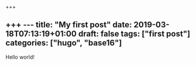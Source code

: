 +++

+++
\---
title: "My first post"
date: 2019-03-18T07:13:19+01:00
draft: false
tags: \["first post"\]
categories: \["hugo", "base16"\]
-

Hello world!